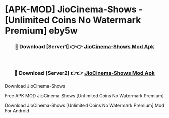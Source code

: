 # [APK-MOD] JioCinema-Shows - [Unlimited Coins No Watermark Premium] eby5w



<div align="center">
<h3>🔴 Download [Server1] 👉👉 <a href="https://momento.my/?title=JioCinema-Shows">JioCinema-Shows Mod Apk</a></h3><br>

<h3>🔴 Download [Server2] 👉👉 <a href="https://momento.my/?title=JioCinema-Shows">JioCinema-Shows Mod Apk</a></h3>
</div>



Download JioCinema-Shows 

Free APK MOD JioCinema-Shows [Unlimited Coins No Watermark Premium]

Download JioCinema-Shows [Unlimited Coins No Watermark Premium] Mod For Android
